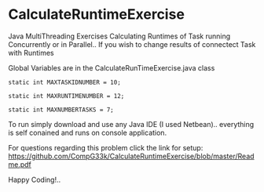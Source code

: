 # CalculateRuntimeExercise
Java MultiThreading Exercises
Calculating Runtimes of Task running Concurrently or in Parallel..
If you wish to change results of connectect Task with Runtimes

Global Variables are in the CalculateRunTimeExercise.java class

    static int MAXTASKIDNUMBER = 10;
    
    static int MAXRUNTIMENUMBER = 12;
    
    static int MAXNUMBERTASKS = 7;

To run simply download and use any Java IDE (I used Netbean).. everything is self conained and runs on console application.

For questions regarding this problem click the link for setup:             
https://github.com/CompG33k/CalculateRuntimeExercise/blob/master/Readme.pdf
              

Happy Coding!..
